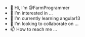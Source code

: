 - 👋 Hi, I’m @FarmProgrammer
- 👀 I’m interested in ...
- 🌱 I’m currently learning angular13
- 💞️ I’m looking to collaborate on ...
- 📫 How to reach me ...

<!---
FarmProgrammer/FarmProgrammer is a ✨ special ✨ repository because its `README.md` (this file) appears on your GitHub profile.
You can click the Preview link to take a look at your changes.
--->
